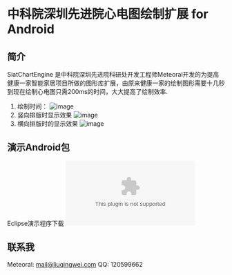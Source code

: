 中科院深圳先进院心电图绘制扩展 for Android
===============
## 简介
SiatChartEngine 是中科院深圳先进院科研处开发工程师Meteoral开发的为提高健康一家智能家居项目所做的图形库扩展，由原来健康一家的绘制图形需要十几秒到现在绘制心电图只需200ms的时间，大大提高了绘制效率.

1. 绘制时间：
![image](https://github.com/Meteoral/SiatChartEngine/raw/master/images/drawTime.png "绘制时间")
2. 竖向排版时显示效果
![image](https://github.com/Meteoral/SiatChartEngine/raw/master/images/drawVertical.png "竖向排版时显示效果")
3. 横向排版时的显示效果
![image](https://github.com/Meteoral/SiatChartEngine/raw/master/images/drawHo.png "横向排版时的显示效果")

## 演示Android包
Eclipse演示程序下载
![image](https://github.com/Meteoral/SiatChartEngine/raw/master/images/SiatChartEngine.zip "演示包下载")
## 联系我
Meteoral: mail@liuqingwei.com
QQ: 120599662

